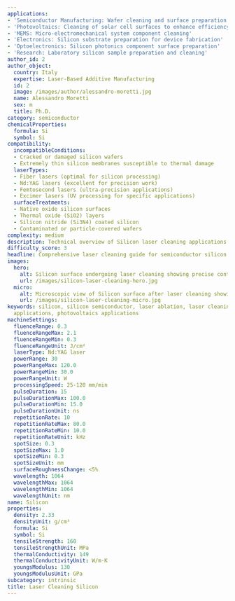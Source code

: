```yaml
---
applications:
- 'Semiconductor Manufacturing: Wafer cleaning and surface preparation for microchip fabrication'
- 'Photovoltaics: Cleaning of solar cell surfaces to enhance efficiency and performance'
- 'MEMS: Micro-electromechanical system component cleaning'
- 'Electronics: Silicon substrate preparation for device fabrication'
- 'Optoelectronics: Silicon photonics component surface preparation'
- 'Research: Laboratory silicon sample preparation and cleaning'
author_id: 2
author_object:
  country: Italy
  expertise: Laser-Based Additive Manufacturing
  id: 2
  image: /images/author/alessandro-moretti.jpg
  name: Alessandro Moretti
  sex: m
  title: Ph.D.
category: semiconductor
chemicalProperties:
  formula: Si
  symbol: Si
compatibility:
  incompatibleConditions:
  - Cracked or damaged silicon wafers
  - Extremely thin silicon membranes susceptible to thermal damage
  laserTypes:
  - Fiber lasers (optimal for silicon processing)
  - Nd:YAG lasers (excellent for precision work)
  - Femtosecond lasers (ultra-precision applications)
  - Excimer lasers (UV processing for specific applications)
  surfaceTreatments:
  - Native oxide silicon surfaces
  - Thermal oxide (SiO2) layers
  - Silicon nitride (Si3N4) coated silicon
  - Contaminated or particle-covered wafers
complexity: medium
description: Technical overview of Silicon laser cleaning applications and parameters
difficulty_score: 3
headline: Comprehensive laser cleaning guide for semiconductor silicon
images:
  hero:
    alt: Silicon surface undergoing laser cleaning showing precise contamination removal
    url: /images/silicon-laser-cleaning-hero.jpg
  micro:
    alt: Microscopic view of Silicon surface after laser cleaning showing detailed surface structure
    url: /images/silicon-laser-cleaning-micro.jpg
keywords: silicon, silicon semiconductor, laser ablation, laser cleaning, non-contact cleaning, semiconductor manufacturing
  applications, photovoltaics applications
machineSettings:
  fluenceRange: 0.3
  fluenceRangeMax: 2.1
  fluenceRangeMin: 0.3
  fluenceRangeUnit: J/cm²
  laserType: Nd:YAG laser
  powerRange: 30
  powerRangeMax: 120.0
  powerRangeMin: 30.0
  powerRangeUnit: W
  processingSpeed: 25-120 mm/min
  pulseDuration: 15
  pulseDurationMax: 100.0
  pulseDurationMin: 15.0
  pulseDurationUnit: ns
  repetitionRate: 10
  repetitionRateMax: 80.0
  repetitionRateMin: 10.0
  repetitionRateUnit: kHz
  spotSize: 0.3
  spotSizeMax: 1.0
  spotSizeMin: 0.3
  spotSizeUnit: mm
  surfaceRoughnessChange: <5%
  wavelength: 1064
  wavelengthMax: 1064
  wavelengthMin: 1064
  wavelengthUnit: nm
name: Silicon
properties:
  density: 2.33
  densityUnit: g/cm³
  formula: Si
  symbol: Si
  tensileStrength: 160
  tensileStrengthUnit: MPa
  thermalConductivity: 149
  thermalConductivityUnit: W/m·K
  youngsModulus: 130
  youngsModulusUnit: GPa
subcategory: intrinsic
title: Laser Cleaning Silicon
---
```

